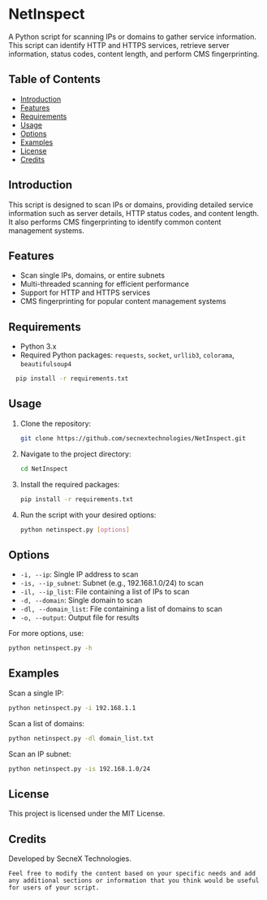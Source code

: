 # NetInspect

A Python script for scanning IPs or domains to gather service information. This script can identify HTTP and HTTPS services, retrieve server information, status codes, content length, and perform CMS fingerprinting.

## Table of Contents
- [Introduction](#introduction)
- [Features](#features)
- [Requirements](#requirements)
- [Usage](#usage)
- [Options](#options)
- [Examples](#examples)
- [License](#license)
- [Credits](#credits)

## Introduction

This script is designed to scan IPs or domains, providing detailed service information such as server details, HTTP status codes, and content length. It also performs CMS fingerprinting to identify common content management systems.

## Features

- Scan single IPs, domains, or entire subnets
- Multi-threaded scanning for efficient performance
- Support for HTTP and HTTPS services
- CMS fingerprinting for popular content management systems

## Requirements

- Python 3.x
- Required Python packages: `requests`, `socket`, `urllib3`, `colorama`, `beautifulsoup4`

```bash
  pip install -r requirements.txt
```

## Usage

1. Clone the repository:

    ```bash
    git clone https://github.com/secnextechnologies/NetInspect.git
    ```

2. Navigate to the project directory:

    ```bash
    cd NetInspect
    ```

3. Install the required packages:

    ```bash
    pip install -r requirements.txt
    ```

4. Run the script with your desired options:

    ```bash
    python netinspect.py [options]
    ```

## Options

- `-i, --ip`: Single IP address to scan
- `-is, --ip_subnet`: Subnet (e.g., 192.168.1.0/24) to scan
- `-il, --ip_list`: File containing a list of IPs to scan
- `-d, --domain`: Single domain to scan
- `-dl, --domain_list`: File containing a list of domains to scan
- `-o, --output`: Output file for results

For more options, use:

```bash
python netinspect.py -h
```

## Examples

Scan a single IP:
```bash
python netinspect.py -i 192.168.1.1
```

Scan a list of domains:
```bash
python netinspect.py -dl domain_list.txt
```

Scan an IP subnet:
```bash
python netinspect.py -is 192.168.1.0/24
```

## License

This project is licensed under the MIT License.

## Credits

Developed by SecneX Technologies.
```
Feel free to modify the content based on your specific needs and add any additional sections or information that you think would be useful for users of your script.
```
